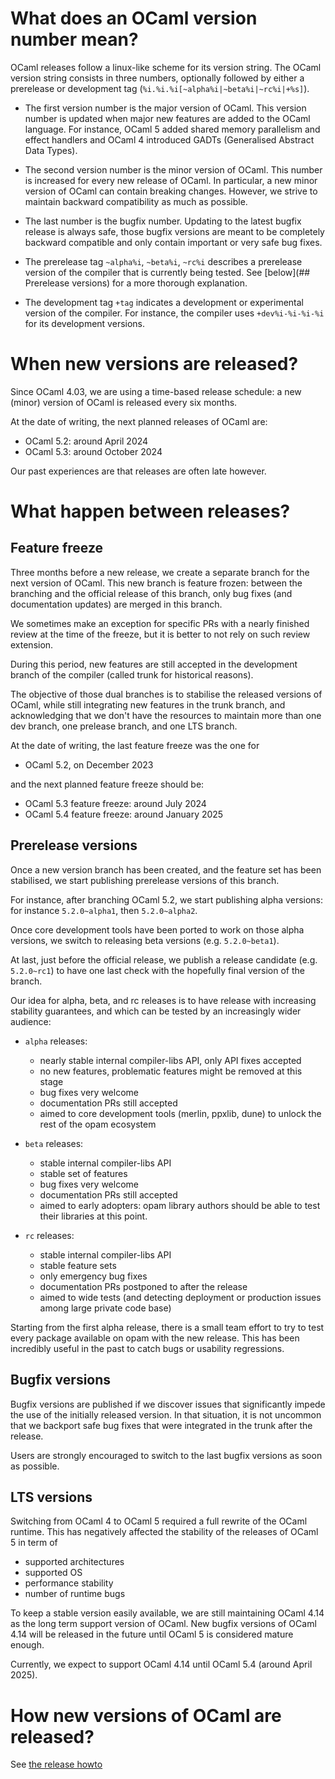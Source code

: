 # What does an OCaml version number mean?

OCaml releases follow a linux-like scheme for its version string. The OCaml
version string consists in three numbers, optionally followed by either a
prerelease or development tag (`%i.%i.%i[~alpha%i|~beta%i|~rc%i|+%s]`).

- The first version number is the major version of OCaml.
  This version number is updated when major new features are added to the OCaml
  language. For instance, OCaml 5 added shared memory parallelism and effect
  handlers and OCaml 4 introduced GADTs (Generalised Abstract Data Types).

- The second version number is the minor version of OCaml.
  This number is increased for every new release of OCaml. In particular, a new
  minor version of OCaml can contain breaking changes. However, we strive to
  maintain backward compatibility as much as possible.

- The last number is the bugfix number.
  Updating to the latest bugfix release is always safe, those bugfix versions
  are meant to be completely backward compatible and only contain important or
  very safe bug fixes.

- The prerelease tag `~alpha%i`, `~beta%i`, `~rc%i` describes a prerelease
  version of the compiler that is currently being tested. See [below](##
  Prerelease versions) for a more thorough explanation.

- The development tag `+tag` indicates a development or experimental version of
  the compiler.
  For instance, the compiler uses `+dev%i-%i-%i-%i` for its development
  versions.

# When new versions are released?

Since OCaml 4.03, we are using a time-based release schedule:
a new (minor) version of OCaml is released every six months.

At the date of writing, the next planned releases of OCaml are:

- OCaml 5.2: around April 2024
- OCaml 5.3: around October 2024

Our past experiences are that releases are often late however.


# What happen between releases?

##  Feature freeze

Three months before a new release, we create a separate branch for the next
version of OCaml. This new branch is feature frozen: between the branching and
the official release of this branch, only bug fixes (and documentation updates)
are merged in this branch.

We sometimes make an exception for specific PRs with a nearly finished review
at the time of the freeze, but it is better to not rely on such review extension.

During this period, new features are still accepted in the development branch of
the compiler (called trunk for historical reasons).

The objective of those dual branches is to stabilise the released versions of
OCaml, while still integrating new features in the trunk branch, and
acknowledging that we don't have the resources to maintain more than one dev
branch, one prelease branch, and one LTS branch.


At the date of writing, the last feature freeze was the one for

- OCaml 5.2, on December 2023

and the next planned feature freeze should be:

- OCaml 5.3 feature freeze: around July 2024
- OCaml 5.4 feature freeze: around January 2025

## Prerelease versions

Once a new version branch has been created, and the feature set has been
stabilised, we start publishing prerelease versions of this branch.

For instance, after branching OCaml 5.2, we start publishing alpha versions: for
instance `5.2.0~alpha1`, then `5.2.0~alpha2`.

Once core development tools have been ported to work on those alpha versions, we
switch to releasing beta versions (e.g. `5.2.0~beta1`).

At last, just before the official release, we publish a release candidate (e.g.
`5.2.0~rc1`) to have one last check with the hopefully final version
of the branch.

Our idea for alpha, beta, and rc releases is to have release with increasing
stability guarantees, and which can be tested by an increasingly wider audience:

- `alpha` releases:
   * nearly stable internal compiler-libs API, only API fixes accepted
   * no new features, problematic features might be removed at this stage
   * bug fixes very welcome
   * documentation PRs still accepted
   * aimed to core development tools (merlin, ppxlib, dune) to unlock the rest
     of the opam ecosystem

- `beta` releases:
  * stable internal compiler-libs API
  * stable set of features
  * bug fixes very welcome
  * documentation PRs still accepted
  * aimed to early adopters: opam library authors should be able to test their
    libraries at this point.

- `rc` releases:
  * stable internal compiler-libs API
  * stable feature sets
  * only emergency bug fixes
  * documentation PRs postponed to after the release
  * aimed to wide tests (and detecting deployment or production issues among
    large private code base)

Starting from the first alpha release, there is a small team effort to try to
test every package available on opam with the new release. This has been
incredibly useful in the past to catch bugs or usability regressions.

## Bugfix versions

Bugfix versions are published if we discover issues that significantly impede
the use of the initially released version. In that situation, it is not uncommon
that we backport safe bug fixes that were integrated in the trunk after the
release.

Users are strongly encouraged to switch to the last bugfix versions as soon as
possible.


## LTS versions

Switching from OCaml 4 to OCaml 5 required a full rewrite of the OCaml runtime.
This has negatively affected the stability of the releases of OCaml 5 in term of

- supported architectures
- supported OS
- performance stability
- number of runtime bugs

To keep a stable version easily available, we are still maintaining OCaml 4.14
as the long term support version of OCaml. New bugfix versions of OCaml 4.14
will be released in the future until OCaml 5 is considered mature enough.

Currently, we expect to support OCaml 4.14 until OCaml 5.4 (around April 2025).

# How new versions of OCaml are released?

See [the release howto](https://github.com/ocaml/ocaml/release-info/howto.md)
